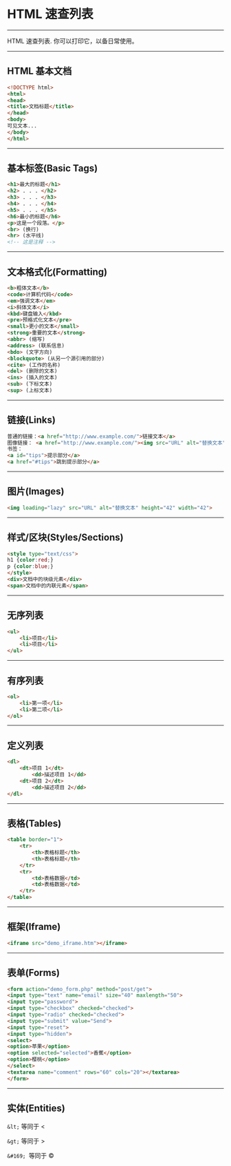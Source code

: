 # HTML 速查列表

------

HTML 速查列表. 你可以打印它，以备日常使用。

------

## HTML 基本文档

```html
<!DOCTYPE html> 
<html>
<head> 
<title>文档标题</title>
</head>
<body> 
可见文本... 
</body> 
</html>
```


------

## 基本标签(Basic Tags)

```html
<h1>最大的标题</h1> 
<h2> . . . </h2>
<h3> . . . </h3>
<h4> . . . </h4> 
<h5> . . . </h5> 
<h6>最小的标题</h6> 
<p>这是一个段落。</p> 
<br> (换行) 
<hr> (水平线) 
<!-- 这是注释 -->
```

------

## 文本格式化(Formatting)

```html
<b>粗体文本</b>
<code>计算机代码</code> 
<em>强调文本</em>
<i>斜体文本</i> 
<kbd>键盘输入</kbd>  
<pre>预格式化文本</pre>
<small>更小的文本</small> 
<strong>重要的文本</strong>
<abbr> (缩写)
<address> (联系信息)
<bdo> (文字方向) 
<blockquote> (从另一个源引用的部分)
<cite> (工作的名称)
<del> (删除的文本) 
<ins> (插入的文本) 
<sub> (下标文本) 
<sup> (上标文本)
```



------

## 链接(Links)

```html
普通的链接：<a href="http://www.example.com/">链接文本</a> 
图像链接： <a href="http://www.example.com/"><img src="URL" alt="替换文本"></a> 邮件链接： <a href="mailto:webmaster@example.com">发送e-mail</a> 
书签：
<a id="tips">提示部分</a> 
<a href="#tips">跳到提示部分</a>
```



------

## 图片(Images)

```html
<img loading="lazy" src="URL" alt="替换文本" height="42" width="42">
```



------

## 样式/区块(Styles/Sections)

```html
<style type="text/css">
h1 {color:red;} 
p {color:blue;}
</style>
<div>文档中的块级元素</div> 
<span>文档中的内联元素</span>
```



------

## 无序列表

```html
<ul>    
	<li>项目</li>  
	<li>项目</li> 
</ul>
```

------

## 有序列表

```html
<ol>   
	<li>第一项</li>  
	<li>第二项</li> 
</ol>
```

------

## 定义列表

```html
<dl> 
	<dt>项目 1</dt>  
		<dd>描述项目 1</dd>  
	<dt>项目 2</dt>   
		<dd>描述项目 2</dd> 
</dl>
```



------

## 表格(Tables)

```html
<table border="1"> 
	<tr>   
		<th>表格标题</th>  
		<th>表格标题</th>  
	</tr>  
	<tr>   
		<td>表格数据</td>    
		<td>表格数据</td>   
	</tr> 
</table>
```



------

## 框架(Iframe)

```html
<iframe src="demo_iframe.htm"></iframe>
```



------

## 表单(Forms)

```html
<form action="demo_form.php" method="post/get">
<input type="text" name="email" size="40" maxlength="50"> 
<input type="password">
<input type="checkbox" checked="checked">
<input type="radio" checked="checked">
<input type="submit" value="Send"> 
<input type="reset"> 
<input type="hidden">
<select>
<option>苹果</option> 
<option selected="selected">香蕉</option> 
<option>樱桃</option> 
</select>
<textarea name="comment" rows="60" cols="20"></textarea>  
</form>
```



------

## 实体(Entities)

`&lt;` 等同于 <

 `&gt;` 等同于 > 

`&#169; `等同于 ©